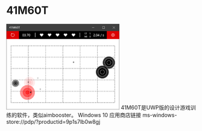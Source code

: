 # 41M60T
<img src="/screenshot.png" width=300 alt="screenshot"  />
41M60T是UWP版的设计游戏训练的软件，类似aimbooster。
Windows 10 应用商店链接 ms-windows-store://pdp/?productid=9p1s7lb0w8gj
